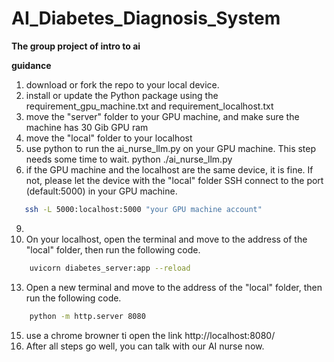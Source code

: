 # AI_Diabetes_Diagnosis_System
<b> The group project of intro to ai</b>

<b>guidance</b> 
1. download or fork the repo to your local device.
2. install or update the Python package using the requirement_gpu_machine.txt and requirement_localhost.txt
3. move the "server" folder to your GPU machine, and make sure the machine has 30 Gib GPU ram
4. move the "local" folder to your localhost
5. use python to run the ai_nurse_llm.py on your GPU machine. This step needs some time to wait.
   python ./ai_nurse_llm.py
7. if the GPU machine and the localhost are the same device, it is fine. If not, please let the device with the "local" folder SSH connect to the port (default:5000) in your GPU machine.
```bash
   ssh -L 5000:localhost:5000 "your GPU machine account"
```

9. 
10. On your localhost, open the terminal and move to the address of the "local" folder, then run the following code.

```bash
    uvicorn diabetes_server:app --reload
```
13. Open a new terminal and move to the address of the "local" folder, then run the following code.
```bash
    python -m http.server 8080
```
15. use a chrome browner ti open the link http://localhost:8080/
16. After all steps go well, you can talk with our AI nurse now.
